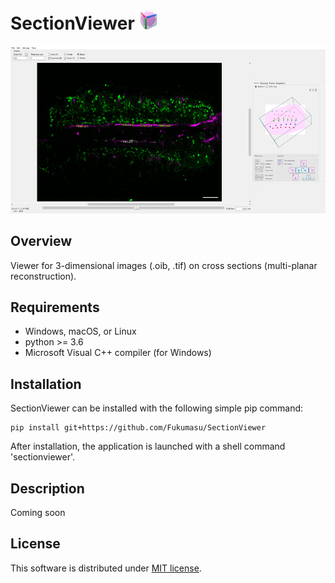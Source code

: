 # SectionViewer  ![image](https://github.com/Fukumasu/SectionViewer/blob/master/sectionviewer/img/icon_32x32.png)

![gif](https://github.com/Fukumasu/SectionViewer/blob/master/sectionviewer/img/SectionViewer.gif)

## Overview

Viewer for 3-dimensional images (.oib, .tif) on cross sections (multi-planar reconstruction).

## Requirements

- Windows, macOS, or Linux
- python >= 3.6
- Microsoft Visual C++ compiler (for Windows)

## Installation

SectionViewer can be installed with the following simple pip command:
```
pip install git+https://github.com/Fukumasu/SectionViewer
```
After installation, the application is launched with a shell command 'sectionviewer'.

## Description

Coming soon

## License

This software is distributed under [MIT license](https://github.com/Fukumasu/SectionViewer/blob/master/LICENSE.md).
